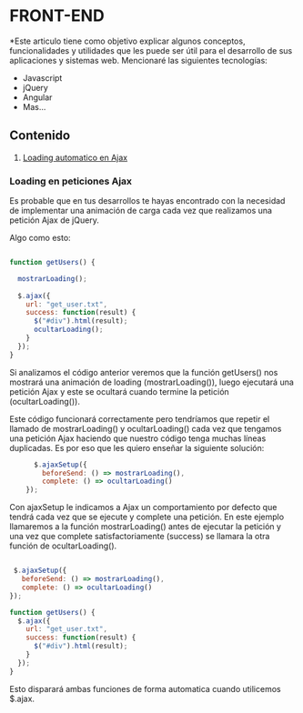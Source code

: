 # FRONT-END

*Este articulo tiene como objetivo explicar algunos conceptos, funcionalidades y utilidades que les puede ser útil para el desarrollo de sus aplicaciones y sistemas web.
Mencionaré las siguientes tecnologías:

- Javascript
- jQuery
- Angular
- Mas...

## Contenido


1. [Loading automatico en Ajax](#loading)


### Loading en peticiones Ajax

Es probable que en tus desarrollos te hayas encontrado con la necesidad de implementar una animación de carga cada vez que realizamos una petición Ajax de jQuery. 

Algo como esto:

```javascript

function getUsers() {

  mostrarLoading();
  
  $.ajax({ 
    url: "get_user.txt", 
    success: function(result) {
      $("#div").html(result);
      ocultarLoading();
    }
  });
}

```

Si analizamos el código anterior veremos que la función getUsers() nos mostrará una animación de loading (mostrarLoading()), luego ejecutará una petición Ajax y este se ocultará cuando termine la petición (ocultarLoading()). 

Este código funcionará correctamente pero tendríamos que repetir el llamado de mostrarLoading() y ocultarLoading() cada vez que tengamos una petición Ajax haciendo que nuestro código tenga muchas líneas duplicadas. Es por eso que les quiero enseñar la siguiente solución:

```javascript
      $.ajaxSetup({
        beforeSend: () => mostrarLoading(),
        complete: () => ocultarLoading()
    });
```

Con ajaxSetup le indicamos a Ajax un comportamiento por defecto que tendrá cada vez que se ejecute y complete una petición. En este ejemplo llamaremos a la función mostrarLoading() antes de ejecutar la petición y una vez que complete satisfactoriamente (success) se llamara la otra función de ocultarLoading().

```javascript

 $.ajaxSetup({
   beforeSend: () => mostrarLoading(),
   complete: () => ocultarLoading()
});

function getUsers() {
  $.ajax({ 
    url: "get_user.txt", 
    success: function(result) {
      $("#div").html(result);
    }
  });
}

```

Esto disparará ambas funciones de forma automatica cuando utilicemos $.ajax.

